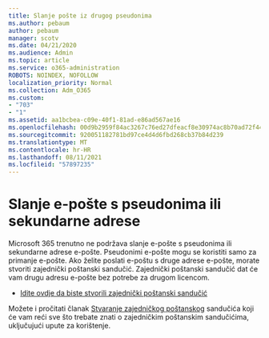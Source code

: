 ```yaml
---
title: Slanje pošte iz drugog pseudonima
ms.author: pebaum
author: pebaum
manager: scotv
ms.date: 04/21/2020
ms.audience: Admin
ms.topic: article
ms.service: o365-administration
ROBOTS: NOINDEX, NOFOLLOW
localization_priority: Normal
ms.collection: Adm_O365
ms.custom:
- "703"
- "1"
ms.assetid: aa1bcbea-c09e-40f1-81ad-e86ad567ae16
ms.openlocfilehash: 00d9b2959f84ac3267c76ed27dfeacf8e30974ac8b70ad72f444a9e87c6ea5be
ms.sourcegitcommit: 920051182781bd97ce4d4d6fbd268cb37b84d239
ms.translationtype: MT
ms.contentlocale: hr-HR
ms.lasthandoff: 08/11/2021
ms.locfileid: "57897235"
---
```

# <a name="send-email-from-an-alias-or-secondary-address"></a>Slanje e-pošte s pseudonima ili sekundarne adrese

Microsoft 365 trenutno ne podržava slanje e-pošte s pseudonima ili sekundarne adrese e-pošte. Pseudonimi e-pošte mogu se koristiti samo za primanje e-pošte. Ako želite poslati e-poštu s druge adrese e-pošte, morate stvoriti zajednički poštanski sandučić. Zajednički poštanski sandučić dat će vam drugu adresu e-pošte bez potrebe za drugom licencom.
  
- [Idite ovdje da biste stvorili zajednički poštanski sandučić](https://portal.office.com/AdminPortal/Home#/AssistedGuide/addemailoptions)

Možete i pročitati članak [Stvaranje zajedničkog poštanskog](https://docs.microsoft.com/microsoft-365/admin/email/create-a-shared-mailbox) sandučića koji će vam reći sve što trebate znati o zajedničkim poštanskim sandučićima, uključujući upute za korištenje.